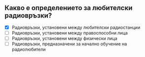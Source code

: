 ## Какво е определението за любителски радиовръзки?

<!-- Верният отговор е отбелязан с [X] -->

- [X] Радиовръзки, установени между любителски радиостанции
- [ ] Радиовръзки, установени между правоспособни лица
- [ ] Радиовръзки, установени между физически лица
- [ ] Радиовръзки, предназначени за начално обучение на радиолюбители

